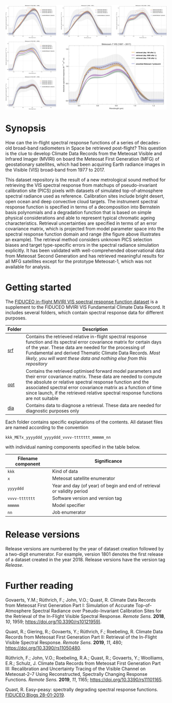![Meteosat MVIRI spectral response functions](graphicalabstract.png "Meteosat MVIRI spectral response functions")

# Synopsis

How can the in-flight spectral response functions of a series of decades-old broad-band radiometers in Space be retrieved post-flight? This question is the clue to develop Climate Data Records from the Meteosat Visible and Infrared Imager (MVIRI) on board the Meteosat First Generation (MFG) of geostationary satellites, which had been acquiring Earth radiance images in the Visible (VIS) broad-band from 1977 to 2017.

This dataset repository is the result of a new metrological sound method for retrieving the VIS spectral response from matchups of pseudo-invariant calibration site (PICS) pixels with datasets of simulated top-of-atmosphere spectral radiance used as reference. Calibration sites include bright desert, open ocean and deep convective cloud targets. The instrument spectral response function is specified in terms of a decomposition into Bernstein basis polynomials and a degradation function that is based on simple physical considerations and able to represent typical chromatic ageing characteristics. Retrieval uncertainties are specified in terms of an error covariance matrix, which is projected from model parameter space into the spectral response function domain and range (the figure above illustrates an example). The retrieval method considers unknown PICS selection biases and target type-specific errors in the spectral radiance simulation explicitly. It has been validated with well-comprehended observational data from Meteosat Second Generation and has retrieved meaningful results for all MFG satellites except for the prototype Meteosat-1, which was not available for analysis.


# Getting started

The [FIDUCEO in-flight MVIRI VIS spectral response function dataset](https://github.com/FIDUCEO/FCDR_MVIRISRF) is a supplement to the FIDUCEO MVIRI VIS Fundamental Climate Data Record. It includes several folders, which contain spectral response data for different purposes.

| Folder | Description |
|--------|-------------|
| [srf](https://github.com/FIDUCEO/FCDR_MVIRISRF/tree/master/srf) | Contains the retrieved relative in-flight spectral response function and its spectral error covariance matrix for certain days of the year. These data are needed for the processing of Fundamental and derived Thematic Climate Data Records. *Most likely, you will want these data and nothing else from this repository* |
| [opt](https://github.com/FIDUCEO/FCDR_MVIRISRF/tree/master/opt) | Contains the retrieved optimised forward model parameters and their error covariance matrix. These data are needed to compute the absolute or relative spectral response function and the associated spectral error covariance matrix as a function of time since launch, if the retrieved relative spectral response functions are not suitable |
| [dia](https://github.com/FIDUCEO/FCDR_MVIRISRF/tree/master/dia) | Contains data to diagnose a retrieval. These data are needed for diagnostic purposes only |

Each folder contains specific explanations of the contents. All dataset files are named according to the convention

    kkk_METx_yyyyddd_yyyyddd_vvvv-ttttttt_mmmmm_nn

with individual naming components specified in the table below.  

| Filename component | Significance                     |
|--------------------|----------------------------------|
| `kkk`              | Kind of data                     |
| `x`                | Meteosat satellite enumerator    |
| `yyyyddd`          | Year and day (of year) of begin and end of retrieval or validity period |
| `vvvv-ttttttt`     | Software version and version tag |
| `mmmmm`            | Model specifier                  |
| `nn`               | Job enumerator                   |


# Release versions

Release versions are numbered by the year of dataset creation followed by a two-digit enumerator. For example, version 1801 denotes the first release of a dataset created in the year 2018. Release versions have the version tag *Release*.

# Further reading

Govaerts, Y.M.; Rüthrich, F.; John, V.O.; Quast, R. Climate Data Records from Meteosat First Generation Part I: Simulation of Accurate Top-of-Atmosphere Spectral Radiance over Pseudo-Invariant Calibration Sites for the Retrieval of the In-Flight Visible Spectral Response. *Remote Sens.* **2018**, *10*, 1959; <https://doi.org/10.3390/rs10121959)>.

Quast, R.; Giering, R.; Govaerts, Y.; Rüthrich, F.; Roebeling, R. Climate Data Records from Meteosat First Generation Part II: Retrieval of the In-Flight Visible Spectral Response. *Remote Sens.* **2019**, *11*, 480;
<https://doi.org/10.3390/rs11050480>.

Rüthrich, F.; John, V.O.; Roebeling, R.A.; Quast, R.; Govaerts, Y.; Woolliams, E.R.; Schulz, J. Climate Data Records from Meteosat First Generation Part III: Recalibration and Uncertainty Tracing of the Visible Channel on Meteosat-2–7 Using Reconstructed, Spectrally Changing Response Functions. *Remote Sens.* **2019**, *11*, 1165; <https://doi.org/10.3390/rs11101165>.

Quast, R. Easy-peasy: spectrally degrading spectral response functions. [FIDUCEO Blogs 28-01-2019](https://research.reading.ac.uk/fiduceo/easy-peasy-spectrally-degrading-spectral-response-functions/).

